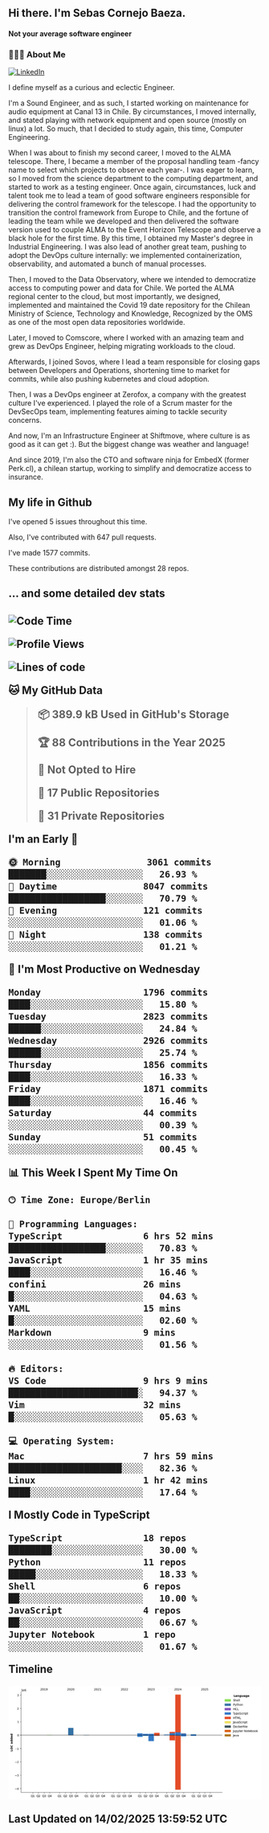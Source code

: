 <h2> Hi there.  I'm Sebas Cornejo Baeza.</h2>
<h4> Not your average software engineer</h4>
<h3> 👨🏻‍💻 About Me </h3>
<a href="http://linkedin.com/in/sebastian-cornejo-baeza/"><img alt="LinkedIn" src="https://img.shields.io/badge/Sebas%20Cornejo%20-informational?style=appveyor&logo=linkedin"></a>


I define myself as a curious and eclectic Engineer.

I'm a Sound Engineer, and as such, I started working on maintenance for audio equipment at Canal 13 in Chile.
By circumstances, I moved internally, and stated playing with network equipment and open source (mostly on linux) 
a lot. So much, that I decided to study again, this time, Computer Engineering.

When I was about to finish my second career, I moved to the ALMA telescope. There, I became a member of the proposal handling team
-fancy name to select which projects to observe each year-. 
I was eager to learn, so I moved from the science department to the computing department, and started to work as 
a testing engineer. Once again, circumstances, luck and talent took me to lead a team of good software engineers 
responsible for delivering the control framework for the telescope. I had the opportunity to transition the control framework from
Europe to Chile, and the fortune of leading the team while we developed and then delivered the software
version used to couple ALMA to the Event Horizon Telescope and observe a black hole for the first time.
By this time, I obtained my Master's degree in Industrial Engineering.
I was also lead of another great team, pushing to adopt the DevOps culture internally: we implemented containerization, observability, and automated a bunch of manual processes.

Then, I moved to the Data Observatory, where we intended to democratize access to computing power
and data for Chile. We ported the ALMA regional center to the cloud, but most importantly, we designed, implemented
and maintained the Covid 19 date repository for the Chilean Ministry of Science, Technology and Knowledge, Recognized by the OMS as one of the most open
data repositories worldwide.

Later, I moved to Comscore, where I worked with an amazing team and grew as DevOps Engineer, helping migrating workloads to the cloud.

Afterwards, I joined Sovos, where I lead a team responsible for closing gaps between Developers and Operations, shortening time to market for commits, while
also pushing kubernetes and cloud adoption.

Then, I was a DevOps engineer at Zerofox, a company with the greatest culture I've experienced. I played the role of a Scrum master for the DevSecOps team,
implementing features aiming to tackle security concerns.

And now, I'm an Infrastructure Engineer at Shiftmove, where culture is as good as it can get :). But the biggest change was weather and language!
 
And since 2019, I'm also the CTO and software ninja for EmbedX (former Perk.cl), a chilean startup, working to simplify and democratize access to insurance.

<h2> My life in Github </h2>

I've opened 5 issues throughout this time.

Also, I've contributed with 647 pull requests.

I've made 1577 commits.

These contributions are distributed amongst 28 repos.

<h2>... and some detailed dev stats<h2>

<!--START_SECTION:waka-->
![Code Time](http://img.shields.io/badge/Code%20Time-1%2C014%20hrs%2020%20mins-blue)

![Profile Views](http://img.shields.io/badge/Profile%20Views-2-blue)

![Lines of code](https://img.shields.io/badge/From%20Hello%20World%20I%27ve%20Written-4.6%20million%20lines%20of%20code-blue)

**🐱 My GitHub Data** 

> 📦 389.9 kB Used in GitHub's Storage 
 > 
> 🏆 88 Contributions in the Year 2025
 > 
> 🚫 Not Opted to Hire
 > 
> 📜 17 Public Repositories 
 > 
> 🔑 31 Private Repositories 
 > 
**I'm an Early 🐤** 

```text
🌞 Morning                3061 commits        ███████░░░░░░░░░░░░░░░░░░   26.93 % 
🌆 Daytime                8047 commits        ██████████████████░░░░░░░   70.79 % 
🌃 Evening                121 commits         ░░░░░░░░░░░░░░░░░░░░░░░░░   01.06 % 
🌙 Night                  138 commits         ░░░░░░░░░░░░░░░░░░░░░░░░░   01.21 % 
```
📅 **I'm Most Productive on Wednesday** 

```text
Monday                   1796 commits        ████░░░░░░░░░░░░░░░░░░░░░   15.80 % 
Tuesday                  2823 commits        ██████░░░░░░░░░░░░░░░░░░░   24.84 % 
Wednesday                2926 commits        ██████░░░░░░░░░░░░░░░░░░░   25.74 % 
Thursday                 1856 commits        ████░░░░░░░░░░░░░░░░░░░░░   16.33 % 
Friday                   1871 commits        ████░░░░░░░░░░░░░░░░░░░░░   16.46 % 
Saturday                 44 commits          ░░░░░░░░░░░░░░░░░░░░░░░░░   00.39 % 
Sunday                   51 commits          ░░░░░░░░░░░░░░░░░░░░░░░░░   00.45 % 
```


📊 **This Week I Spent My Time On** 

```text
🕑︎ Time Zone: Europe/Berlin

💬 Programming Languages: 
TypeScript               6 hrs 52 mins       ██████████████████░░░░░░░   70.83 % 
JavaScript               1 hr 35 mins        ████░░░░░░░░░░░░░░░░░░░░░   16.46 % 
confini                  26 mins             █░░░░░░░░░░░░░░░░░░░░░░░░   04.63 % 
YAML                     15 mins             █░░░░░░░░░░░░░░░░░░░░░░░░   02.60 % 
Markdown                 9 mins              ░░░░░░░░░░░░░░░░░░░░░░░░░   01.56 % 

🔥 Editors: 
VS Code                  9 hrs 9 mins        ████████████████████████░   94.37 % 
Vim                      32 mins             █░░░░░░░░░░░░░░░░░░░░░░░░   05.63 % 

💻 Operating System: 
Mac                      7 hrs 59 mins       █████████████████████░░░░   82.36 % 
Linux                    1 hr 42 mins        ████░░░░░░░░░░░░░░░░░░░░░   17.64 % 
```

**I Mostly Code in TypeScript** 

```text
TypeScript               18 repos            ████████░░░░░░░░░░░░░░░░░   30.00 % 
Python                   11 repos            █████░░░░░░░░░░░░░░░░░░░░   18.33 % 
Shell                    6 repos             ██░░░░░░░░░░░░░░░░░░░░░░░   10.00 % 
JavaScript               4 repos             ██░░░░░░░░░░░░░░░░░░░░░░░   06.67 % 
Jupyter Notebook         1 repo              ░░░░░░░░░░░░░░░░░░░░░░░░░   01.67 % 
```



**Timeline**

![Lines of Code chart](https://raw.githubusercontent.com/scornejob/scornejob/master/assets/bar_graph.png)


 Last Updated on 14/02/2025 13:59:52 UTC
<!--END_SECTION:waka-->
